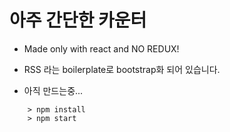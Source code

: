 # 아주 간단한 카운터

* Made only with react and NO REDUX!

* RSS 라는 boilerplate로 bootstrap화 되어 있습니다.

* 아직 만드는중...

```
	> npm install
	> npm start
```
